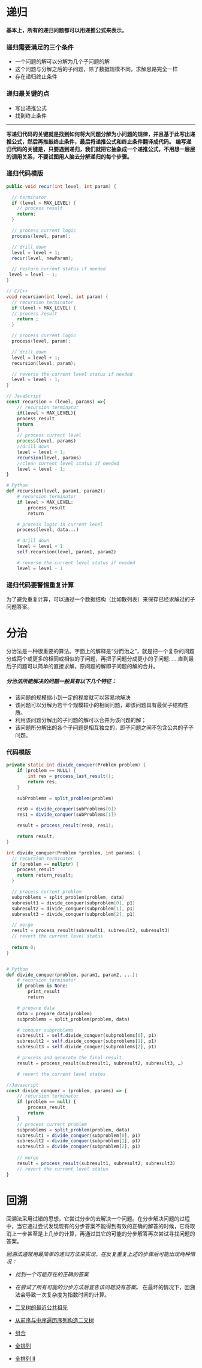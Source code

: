 # 递归
**基本上，所有的递归问题都可以用递推公式来表示。**
### 递归需要满足的三个条件
* 一个问题的解可以分解为几个子问题的解
* 这个问题与分解之后的子问题，除了数据规模不同，求解思路完全一样
* 存在递归终止条件

### 递归最关键的点
* 写出递推公式
* 找到终止条件
*************************
**写递归代码的关键就是找到如何将大问题分解为小问题的规律，并且基于此写出递推公式，然后再推敲终止条件，最后将递推公式和终止条件翻译成代码。**
**编写递归代码的关键是，只要遇到递归，我们就把它抽象成一个递推公式，不用想一层层的调用关系，不要试图用人脑去分解递归的每个步骤。**

### 递归代码模版
```java
public void recur(int level, int param) { 

  // terminator 
  if (level > MAX_LEVEL) { 
    // process result 
    return; 
  }

  // process current logic 
  process(level, param); 

  // drill down 
  level = level + 1;
  recur(level, newParam); 

  // restore current status if needed
 level = level - 1;
}
```
```cpp
// C/C++
void recursion(int level, int param) { 
  // recursion terminator
  if (level > MAX_LEVEL) { 
  // process result 
    return ; 
  }

  // process current logic 
  process(level, param);

  // drill down 
  level = level + 1;
  recursion(level, param);

  // reverse the current level status if needed
  level = level - 1;
}
```
```javascript
// JavaScript
const recursion = (level, params) =>{
    // recursion terminator
    if(level > MAX_LEVEL){
    process_result
    return
    }
    // process current level
    process(level, params)
    //drill down
    level = level + 1;
    recursion(level, params)
    //clean current level status if needed
    level = level - 1;
}
```
```python
# Python
def recursion(level, param1, param2): 
    # recursion terminator 
    if level > MAX_LEVEL: 
        process_result 
        return 

    # process logic in current level 
    process(level, data...) 

    # drill down 
    level = level + 1
    self.recursion(level, param1, param2) 

    # reverse the current level status if needed
    level = level - 1
```

### 递归代码要警惕重复计算
为了避免重复计算，可以通过一个数据结构（比如散列表）来保存已经求解过的子问题答案。

# 分治
分治法是一种很重要的算法。字面上的解释是“分而治之”，就是把一个复杂的问题分成两个或更多的相同或相似的子问题，再把子问题分成更小的子问题……直到最后子问题可以简单的直接求解，原问题的解即子问题的解的合并。
##### 分治法所能解决的问题一般具有以下几个特征：
* 该问题的规模缩小到一定的程度就可以容易地解决
* 该问题可以分解为若干个规模较小的相同问题，即该问题具有最优子结构性质。
* 利用该问题分解出的子问题的解可以合并为该问题的解；
* 该问题所分解出的各个子问题是相互独立的，即子问题之间不包含公共的子子问题。

### 代码模版
```java
private static int divide_conquer(Problem problem) {
    if (problem == NULL) {
        int res = process_last_result();
        return res;
    }

    subProblems = split_problem(problem)

    res0 = divide_conquer(subProblems[0])
    res1 = divide_conquer(subProblems[1])

    result = process_result(res0, res1);

    return result;
}
```
```cpp
int divide_conquer(Problem *problem, int params) {
  // recursion terminator
  if (problem == nullptr) {
    process_result
    return return_result;
  } 

  // process current problem
  subproblems = split_problem(problem, data)
  subresult1 = divide_conquer(subproblem[0], p1)
  subresult2 = divide_conquer(subproblem[1], p1)
  subresult3 = divide_conquer(subproblem[2], p1)

  // merge
  result = process_result(subresult1, subresult2, subresult3)
  // revert the current level status
 
  return 0;
}
```
```python

# Python
def divide_conquer(problem, param1, param2, ...): 
    # recursion terminator 
    if problem is None: 
        print_result 
        return 

    # prepare data 
    data = prepare_data(problem) 
    subproblems = split_problem(problem, data) 

    # conquer subproblems 
    subresult1 = self.divide_conquer(subproblems[0], p1) 
    subresult2 = self.divide_conquer(subproblems[1], p1) 
    subresult3 = self.divide_conquer(subproblems[2], p1) 

    # process and generate the final result 
    result = process_result(subresult1, subresult2, subresult3, …)

    # revert the current level states
```
```javascript
//Javascript
const divide_conquer = (problem, params) => {
    // recursion terminator
    if (problem == null) {
        process_result
        return
    }
    // process current problem
    subproblems = split_problem(problem, data)
    subresult1 = divide_conquer(subproblem[0], p1)
    subresult2 = divide_conquer(subproblem[1], p1)
    subresult3 = divide_conquer(subproblem[2], p1)
  
    // merge
    result = process_result(subresult1, subresult2, subresult3)
    // revert the current level status
}
```

# 回溯
回溯法采用试错的思想，它尝试分步的去解决一个问题。在分步解决问题的过程中，当它通过尝试发现现有的分步答案不能得到有效的正确的解答的时候，它将取消上一步甚至是上几步的计算，再通过其它的可能的分步解答再次尝试寻找问题的答案。

*回溯法通常用最简单的递归方法来实现，在反复重复上述的步骤后可能出现两种情况：*
* *找到一个可能存在的正确的答案*
* *在尝试了所有可能的分步方法后宣告该问题没有答案。*
在最坏的情况下，回溯法会导致一次复杂度为指数时间的计算。

* [二叉树的最近公共祖先](./P236Solution.java)
* [从前序与中序遍历序列构造二叉树](./P105Solution.java)
* [组合](./P77Solution.java)
* [全排列](./P46Solution.java)
* [全排列 II](./P47Solution.java)